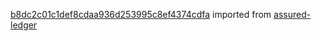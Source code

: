 [b8dc2c01c1def8cdaa936d253995c8ef4374cdfa](https://github.com/insolar/assured-ledger/commit/b8dc2c01c1def8cdaa936d253995c8ef4374cdfa) imported from [assured-ledger](https://github.com/insolar/assured-ledger)
